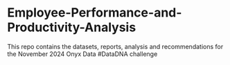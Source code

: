 # Employee-Performance-and-Productivity-Analysis
This repo contains the datasets, reports, analysis and recommendations for the November 2024 Onyx Data #DataDNA challenge
